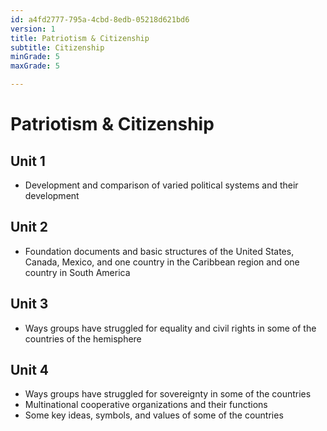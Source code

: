 ```yaml
---
id: a4fd2777-795a-4cbd-8edb-05218d621bd6
version: 1
title: Patriotism & Citizenship
subtitle: Citizenship
minGrade: 5
maxGrade: 5

---
```

# Patriotism & Citizenship


## Unit 1
* Development and comparison of varied political systems and their development

## Unit 2
* Foundation documents and basic structures of the United States, Canada, Mexico, and one country in the Caribbean region and one country in South America

## Unit 3
* Ways groups have struggled for equality and civil rights in some of the countries of the hemisphere

## Unit 4
* Ways groups have struggled for sovereignty in some of the countries
* Multinational cooperative organizations and their functions
* Some key ideas, symbols, and values of some of the countries